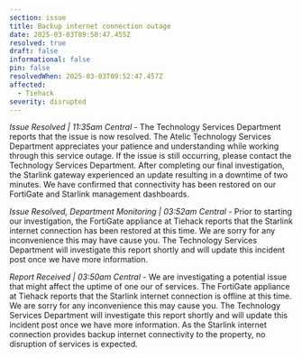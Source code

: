 ```yaml
---
section: issue
title: Backup internet connection outage
date: 2025-03-03T09:50:47.455Z
resolved: true
draft: false
informational: false
pin: false
resolvedWhen: 2025-03-03T09:52:47.457Z
affected:
  - Tiehack
severity: disrupted
---
```

*Issue Resolved | 11:35am Central* - The Technology Services Department reports that the issue is now resolved. The Atelic Technology Services Department appreciates your patience and understanding while working through this service outage. If the issue is still occurring, please contact the Technology Services Department. After completing our final investigation, the Starlink gateway experienced an update resulting in a downtime of two minutes. We have confirmed that connectivity has been restored on our FortiGate and Starlink management dashboards.

*Issue Resolved, Department Monitoring | 03:52am Central* - Prior to starting our investigation, the FortiGate appliance at Tiehack reports that the Starlink internet connection has been restored at this time. We are sorry for any inconvenience this may have cause you. The Technology Services Department will investigate this report shortly and will update this incident post once we have more information.

*Report Received | 03:50am Central* - We are investigating a potential issue that might affect the uptime of one our of services. The FortiGate appliance at Tiehack reports that the Starlink internet connection is offline at this time. We are sorry for any inconvenience this may cause you. The Technology Services Department will investigate this report shortly and will update this incident post once we have more information. As the Starlink internet  connection provides backup internet connectivity to the property, no disruption of services is expected.